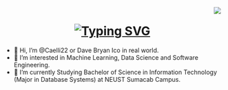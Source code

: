 <img align="right" src="https://visitor-badge.laobi.icu/badge?page_id=Caelli22.Caelli22" />

<h1 align="center">
  <a href="https://git.io/typing-svg">
    <img src="https://readme-typing-svg.demolab.com?font=Fira+Code&size=40&pause=1000&color=279AF1&center=true&vCenter=true&random=false&width=435&lines=Hi%2C+Welcome!+;I'm+Bryan" alt="Typing SVG" /></a>
</h1>


- 👋 Hi, I’m @Caelli22 or Dave Bryan Ico in real world.
- 👀 I’m interested in Machine Learning, Data Science and Software Engineering.
- 🌱 I’m currently Studying Bachelor of Science in Information Technology (Major in Database Systems) at NEUST Sumacab Campus. 

<!---
Caelli22/Caelli22 is a ✨ special ✨ repository because its `README.md` (this file) appears on your GitHub profile.
You can click the Preview link to take a look at your changes.
--->

